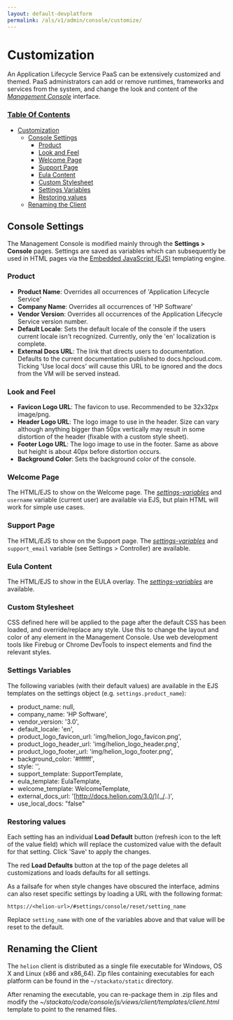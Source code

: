 ```yaml
---
layout: default-devplatform
permalink: /als/v1/admin/console/customize/
---
```

<!--PUBLISHED-->

Customization[](#customization "Permalink to this headline")
=============================================================

An Application Lifecycle Service PaaS can be extensively customized and themed. PaaS
administrators can add or remove runtimes, frameworks and services from
the system, and change the look and content of the [*Management
Console*](/als/v1/user/console/#management-console) interface.

### [Table Of Contents](/als/v1/index-2/)

-   [Customization](#)
    -   [Console Settings](#console-settings)
        -   [Product](#product)
        -   [Look and Feel](#look-and-feel)
        -   [Welcome Page](#welcome-page)
        -   [Support Page](#support-page)
        -   [Eula Content](#eula-content)
        -   [Custom Stylesheet](#custom-stylesheet)
        -   [Settings Variables](#settings-variables)
        -   [Restoring values](#restoring-values)
    -   [Renaming the Client](#renaming-the-client)

Console Settings[](#console-settings "Permalink to this headline")
-------------------------------------------------------------------

The Management Console is modified mainly through the **Settings \>
Console** pages. Settings are saved as variables which can subsequently
be used in HTML pages via the [Embedded JavaScript
(EJS)](http://embeddedjs.com/) templating engine.

### Product[](#product "Permalink to this headline")

-   **Product Name**: Overrides all occurrences of 'Application Lifecycle Service'
-   **Company Name**: Overrides all occurrences of 'HP
    Software'
-   **Vendor Version**: Overrides all occurrences of the Application Lifecycle Service
    version number.
-   **Default Locale**: Sets the default locale of the console if the
    users current locale isn't recognized. Currently, only the 'en'
    localization is complete.
-   **External Docs URL**: The link that directs users to documentation.
    Defaults to the current documentation published to
    docs.hpcloud.com. Ticking 'Use local docs' will cause this URL to
    be ignored and the docs from the VM will be served instead.

### Look and Feel[](#look-and-feel "Permalink to this headline")

-   **Favicon Logo URL**: The favicon to use. Recommended to be 32x32px
    image/png.
-   **Header Logo URL**: The logo image to use in the header. Size can
    vary although anything bigger than 50px vertically may result in
    some distortion of the header (fixable with a custom style sheet).
-   **Footer Logo URL**: The logo image to use in the footer. Same as
    above but height is about 40px before distortion occurs.
-   **Background Color**: Sets the background color of the console.

### Welcome Page[](#welcome-page "Permalink to this headline")

The HTML/EJS to show on the Welcome page. The [*settings-variables*](#customize-settings-vars) and `username`
variable (current user) are available via EJS, but plain HTML will work
for simple use cases.

### Support Page[](#support-page "Permalink to this headline")

The HTML/EJS to show on the Support page. The [*settings-variables*](#customize-settings-vars) and `support_email` variable (see Settings \> Controller) are available.

### Eula Content[](#eula-content "Permalink to this headline")

The HTML/EJS to show in the EULA overlay. The [*settings-variables*](#customize-settings-vars) are available.

### Custom Stylesheet[](#custom-stylesheet "Permalink to this headline")

CSS defined here will be applied to the page after the default CSS has
been loaded, and override/replace any style. Use this to change the
layout and color of any element in the Management Console. Use web
development tools like Firebug or Chrome DevTools to inspect elements
and find the relevant styles.

### Settings Variables[](#settings-variables "Permalink to this headline")

The following variables (with their default values) are available in the
EJS templates on the settings object (e.g.
`settings.product_name`):

-   product\_name: null,
-   company\_name: 'HP Software',
-   vendor\_version: '3.0',
-   default\_locale: 'en',
-   product\_logo\_favicon\_url: 'img/helion\_logo\_favicon.png',
-   product\_logo\_header\_url: 'img/helion\_logo\_header.png',
-   product\_logo\_footer\_url: 'img/helion\_logo\_footer.png',
-   background\_color: '\#ffffff',
-   style: '',
-   support\_template: SupportTemplate,
-   eula\_template: EulaTemplate,
-   welcome\_template: WelcomeTemplate,
-   external\_docs\_url:
    '[http://docs.helion.com/3.0/](../..)',
-   use\_local\_docs: "false"

### Restoring values[](#restoring-values "Permalink to this headline")

Each setting has an individual **Load Default** button (refresh icon to
the left of the value field) which will replace the customized value
with the default for that setting. Click 'Save' to apply the changes.

The red **Load Defaults** button at the top of the page deletes all
customizations and loads defaults for all settings.

As a failsafe for when style changes have obscured the interface, admins
can also reset specific settings by loading a URL with the following
format:

    https://<helion-url>/#settings/console/reset/setting_name

Replace `setting_name` with one of the variables
above and that value will be reset to the default.

Renaming the Client[](#renaming-the-client "Permalink to this headline")
-------------------------------------------------------------------------

The `helion` client is distributed as a single
file executable for Windows, OS X and Linux (x86 and x86\_64). Zip files
containing executables for each platform can be found in the
`~/stackato/static` directory.

After renaming the executable, you can re-package them in .zip files and
modify the
*\~/stackato/code/console/js/views/client/templates/client.html*
template to point to the renamed files. 



